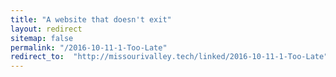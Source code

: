 ```yaml
---
title: "A website that doesn't exit"
layout: redirect
sitemap: false
permalink: "/2016-10-11-1-Too-Late"
redirect_to:  "http://missourivalley.tech/linked/2016-10-11-1-Too-Late"
---
```

